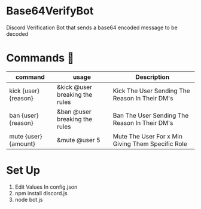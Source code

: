 # Base64VerifyBot
Discord Verification Bot that sends a base64 encoded message to be decoded

# Commands 🔧 

| command              | usage                          | Description                                       |
|----------------------|--------------------------------|---------------------------------------------------|
| kick {user} {reason} | &kick @user breaking the rules | Kick The User Sending The Reason In Their DM's    |
| ban {user} {reason}  | &ban @user breaking the rules  | Ban The User Sending The Reason In Their DM's     |
| mute {user} {amount} | &mute @user 5                  | Mute The User For x Min Giving Them Specific Role |

# Set Up
1. Edit Values In config.json
2. npm install discord.js
3. node bot.js

